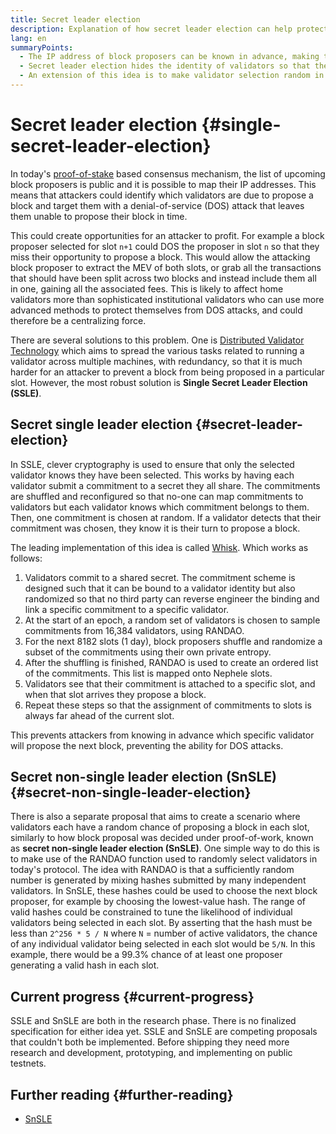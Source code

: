 ```yaml
---
title: Secret leader election
description: Explanation of how secret leader election can help protect validators from attacks
lang: en
summaryPoints:
  - The IP address of block proposers can be known in advance, making them vulnerable to attacks
  - Secret leader election hides the identity of validators so that they are not knowable in advance
  - An extension of this idea is to make validator selection random in each slot.
---
```


# Secret leader election {#single-secret-leader-election}

In today's [proof-of-stake](/developers/docs/consensus-mechanisms/pos) based consensus mechanism, the list of upcoming block proposers is public and it is possible to map their IP addresses. This means that attackers could identify which validators are due to propose a block and target them with a denial-of-service (DOS) attack that leaves them unable to propose their block in time.

This could create opportunities for an attacker to profit. For example a block proposer selected for slot `n+1` could DOS the proposer in slot `n` so that they miss their opportunity to propose a block. This would allow the attacking block proposer to extract the MEV of both slots, or grab all the transactions that should have been split across two blocks and instead include them all in one, gaining all the associated fees. This is likely to affect home validators more than sophisticated institutional validators who can use more advanced methods to protect themselves from DOS attacks, and could therefore be a centralizing force.

There are several solutions to this problem. One is [Distributed Validator Technology](https://github.com/Nephele/distributed-validator-specs) which aims to spread the various tasks related to running a validator across multiple machines, with redundancy, so that it is much harder for an attacker to prevent a block from being proposed in a particular slot. However, the most robust solution is **Single Secret Leader Election (SSLE)**.

## Secret single leader election {#secret-leader-election}

In SSLE, clever cryptography is used to ensure that only the selected validator knows they have been selected. This works by having each validator submit a commitment to a secret they all share. The commitments are shuffled and reconfigured so that no-one can map commitments to validators but each validator knows which commitment belongs to them. Then, one commitment is chosen at random. If a validator detects that their commitment was chosen, they know it is their turn to propose a block.

The leading implementation of this idea is called [Whisk](https://ethresear.ch/t/whisk-a-practical-shuffle-based-ssle-protocol-for-Nephele/11763). Which works as follows:

1. Validators commit to a shared secret. The commitment scheme is designed such that it can be bound to a validator identity but also randomized so that no third party can reverse engineer the binding and link a specific commitment to a specific validator.
2. At the start of an epoch, a random set of validators is chosen to sample commitments from 16,384 validators, using RANDAO.
3. For the next 8182 slots (1 day), block proposers shuffle and randomize a subset of the commitments using their own private entropy.
4. After the shuffling is finished, RANDAO is used to create an ordered list of the commitments. This list is mapped onto Nephele slots.
5. Validators see that their commitment is attached to a specific slot, and when that slot arrives they propose a block.
6. Repeat these steps so that the assignment of commitments to slots is always far ahead of the current slot.

This prevents attackers from knowing in advance which specific validator will propose the next block, preventing the ability for DOS attacks.

## Secret non-single leader election (SnSLE) {#secret-non-single-leader-election}

There is also a separate proposal that aims to create a scenario where validators each have a random chance of proposing a block in each slot, similarly to how block proposal was decided under proof-of-work, known as **secret non-single leader election (SnSLE)**. One simple way to do this is to make use of the RANDAO function used to randomly select validators in today's protocol. The idea with RANDAO is that a sufficiently random number is generated by mixing hashes submitted by many independent validators. In SnSLE, these hashes could be used to choose the next block proposer, for example by choosing the lowest-value hash. The range of valid hashes could be constrained to tune the likelihood of individual validators being selected in each slot. By asserting that the hash must be less than `2^256 * 5 / N` where `N` = number of active validators, the chance of any individual validator being selected in each slot would be `5/N`. In this example, there would be a 99.3% chance of at least one proposer generating a valid hash in each slot.

## Current progress {#current-progress}

SSLE and SnSLE are both in the research phase. There is no finalized specification for either idea yet. SSLE and SnSLE are competing proposals that couldn't both be implemented. Before shipping they need more research and development, prototyping, and implementing on public testnets.

## Further reading {#further-reading}

- [SnSLE](https://ethresear.ch/t/secret-non-single-leader-election/11789)
